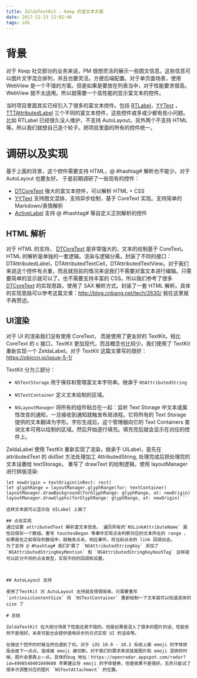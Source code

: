 ```yaml
---
title: ZeldaTextKit - Keep 的富文本方案
date: 2017-12-13 22:02:46
tags: iOS
---
```


# 背景
对于 Keep 社交部分的业务来说，PM 很想灵活的展示一些图文信息。这些信息可以图片文字混合排列，并且也要灵活。方便后端配置。对于单页面场景，使用 WebView 是一个不错的方案。但是如果是要放在列表当中，对于性能要求很高。WebView 就不太适用。所以就需要一个高性能的显示富文本的控件。  

当时项目里面其实已经引入了很多的富文本控件。包括 [RTLabel](https://github.com/honcheng/RTLabel)，[YYText](https://github.com/ibireme/YYText) ，[TTTAttributedLabel](https://github.com/TTTAttributedLabel/TTTAttributedLabel)  三个不同的富文本控件，这些控件或多或少都有些小问题。比如 RTLabel 已经很久没人维护，不支持 AutoLayout。另外两个不支持 HTML等。所以我们就想自己造个轮子。把项目里面的所有的控件统一。

# 调研以及实现
基于上面的背景，这个控件需要支持 HTML，@ #hashtag# 解析也不能少。对于 AutoLayout 也要友好。 于是前期调研了一些现有的控件：
- [DTCoreText](https://github.com/Cocoanetics/DTCoreText) 强大的富文本控件，可以解析 HTML + CSS
- [YYText](https://github.com/ibireme/YYText) 支持图文混排，支持异步绘制，基于 CoreText 实现。支持简单的 Markdown/表情解析
- [ActiveLabel](https://github.com/optonaut/ActiveLabel.swift) 支持 @ #hashtag# 等自定义正则解析的控件


## HTML 解析

对于 HTML 的支持， [DTCoreText](https://github.com/Cocoanetics/DTCoreText) 是非常强大的，文本的绘制基于 CoreText。HTML 的解析是单独的一套逻辑。渲染与逻辑分离。封装了不同的接口：DTAttributedLabel，DTAttributedTextCell，DTAttributedTextView。对于我们来说这个控件有点重，而且就目前的情况来说我们不需要对富文本进行编辑。只需要简单的显示就可以了。也不需要支持丰富的 CSS。所以我们参考了很多 [DTCoreText](https://github.com/Cocoanetics/DTCoreText) 的实现思路，使用了 SAX 解析方式。封装了一套 HTML 解析。具体的实现思路可以参考这篇文章：http://blog.cnbang.net/tech/2630/  我在这里就不再赘述。



## UI渲染
对于 UI 的渲染我们没有使用 CoreText， 而是使用了更友好的 TextKit。相比CoreText 的 c 接口，TextKit 更加现代，而且概念也比较少。我们使用了 TextKit 重新实现一个  ZeldaLabel。对于 TextKit 这篇文章写的很好：https://objccn.io/issue-5-1/

TextKit 分为三部分：
- `NSTextStorage` 用于保存和管理富文本字符串。继承于 `NSAttributedString`

- `NSTextContainer` 定义文本绘制的区域。

- `NSLayoutManager` 将所有的组件粘合在一起：监听 Text Storage 中文本或属性改变的通知，一旦接收到通知就触发布局进程。它将所有的 Text Storage 提供的文本翻译为字形。字形生成后，这个管理器向它的 Text Containers 查询文本可用以绘制的区域。然后开始逐行填充。填充完后就会显示在对应的控件上。

ZeldaLabel 使用 TextKit 重新实现了渲染，继承于 UILabel，首先在 attributedText 的 didSet 方法处理加工 AttributedString, 处理完成后把处理完的文本设置给 textStorage。
重写了 drawText 的绘制逻辑，使用 layoutManager 进行排版渲染:
```textContainer.size = rect.size
let newOrigin = textOrigin(inRect: rect)
let glyphRange = layoutManager.glyphRange(for: textContainer)
layoutManager.drawBackground(forGlyphRange: glyphRange, at: newOrigin)
layoutManager.drawGlyphs(forGlyphRange: glyphRange, at: newOrigin)```

这样文本就可以显示在 UILabel 上面了

## 点击实现
通过设置 attributedText 解析富文本信息。 遍历所有的`NSLinkAttributeName` 属性后保存一个数组。重写 touchesBegan 等事件实现点击判断对应的文本所在的 range ，如果是在之前保存的数组中，就触发点击，响应事件。将当前点击的 link 回调出去。  
为了支持 @ #hashtag# 我们扩展了 `NSAttributedStringKey` 添加了`NSAttributedStringKeyMention` 和 `NSAttributedStringKeyHashTag` 这样就可以区分不同的点击类型，实现不同的回调和设置。



## AutoLayout 支持

使用了TextKit 对 AutoLayout 支持就变得很简单。只需要重写 `intrinsicContentSize` 将 `NSTextContainer` 重新绘制一下文本就可以知道具体的 size 了

# 总结

ZeldaTextKit 在大部分场景下性能还是不错的。但是如果是混入了很多的图片的话，性能依然不是很好。未来可能也会提供使用异步的方式实现 UI 的渲染等。

在做这个控件的时候当然也遇到了坑。对于 iOS 10.0 - 10.2 系统上面 emoji 的字体排版会居下一点点。造成被 emoji 被切断。对于我们的需求来说就是图片和 emoji 混排的时候，图片会更靠上一点。具体的bug 地址：https://openradar.appspot.com/radar?id=4998540401049600 苹果建议将 emoji 的字体替换，但是效果不是很好。无奈只能试了很多次调整对应的图片 `NSTextAttachment` 的位置。
